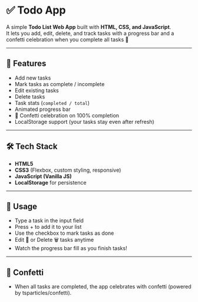 # ✅ Todo App

A simple **Todo List Web App** built with **HTML, CSS, and JavaScript**.  
It lets you add, edit, delete, and track tasks with a progress bar and a confetti celebration when you complete all tasks 🎉

---

## 🚀 Features
- Add new tasks
- Mark tasks as complete / incomplete
- Edit existing tasks
- Delete tasks
- Task stats (`completed / total`)
- Animated progress bar
- 🎊 Confetti celebration on 100% completion
- LocalStorage support (your tasks stay even after refresh)

---

## 🛠️ Tech Stack
- **HTML5**
- **CSS3** (Flexbox, custom styling, responsive)
- **JavaScript (Vanilla JS)**
- **LocalStorage** for persistence

---

## 📝 Usage
- Type a task in the input field
- Press + to add it to your list
- Use the checkbox to mark tasks as done
- Edit 📝 or Delete 🗑️ tasks anytime
- Watch the progress bar fill as you finish tasks!

---

## 🎉 Confetti
- When all tasks are completed, the app celebrates with confetti (powered by tsparticles/confetti).
